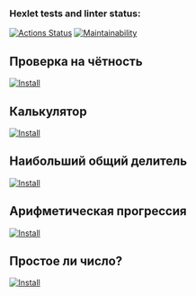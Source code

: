 ### Hexlet tests and linter status:
[![Actions Status](https://github.com/aelnko/frontend-project-44/workflows/hexlet-check/badge.svg)](https://github.com/aelnko/frontend-project-44/actions)
[![Maintainability](https://api.codeclimate.com/v1/badges/1593d53485a8bbcd6b20/maintainability)](https://codeclimate.com/github/aelnko/frontend-project-44/maintainability)

## Проверка на чётность
[![Install](https://asciinema.org/a/539875.svg)](https://asciinema.org/a/539875)

## Калькулятор
[![Install](https://asciinema.org/a/540364.svg)](https://asciinema.org/a/540364)

## Наибольший общий делитель
[![Install](https://asciinema.org/a/540366.svg)](https://asciinema.org/a/540366)

## Арифметическая прогрессия
[![Install](https://asciinema.org/a/540376.svg)](https://asciinema.org/a/540376)

## Простое ли число?
[![Install](https://asciinema.org/a/540378.svg)](https://asciinema.org/a/540378)